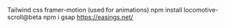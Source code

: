 Tailwind css
framer-motion (used for animations)
npm install locomotive-scroll@beta
npm i gsap
https://easings.net/